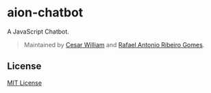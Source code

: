 # aion-chatbot

A JavaScript Chatbot.

> Maintained by [Cesar William](https://github.com/cesarwbr) and [Rafael Antonio Ribeiro Gomes](https://github.com/grafael).

## License

[MIT License](http://opensource.org/licenses/MIT)
